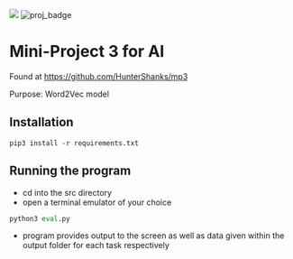 ![](https://img.shields.io/badge/Code-Python-informational?style=flat&logo=python&logoColor=white&color=2bbc8a)
![proj_badge](https://img.shields.io/badge/Project-AI-brightgreen)

# Mini-Project 3 for AI
Found at https://github.com/HunterShanks/mp3

Purpose: Word2Vec model

## Installation
```console
pip3 install -r requirements.txt
```

## Running the program
- cd into the src directory
- open a terminal emulator of your choice

```py
python3 eval.py
```

- program provides output to the screen as well as data given within the output folder for each task respectively
